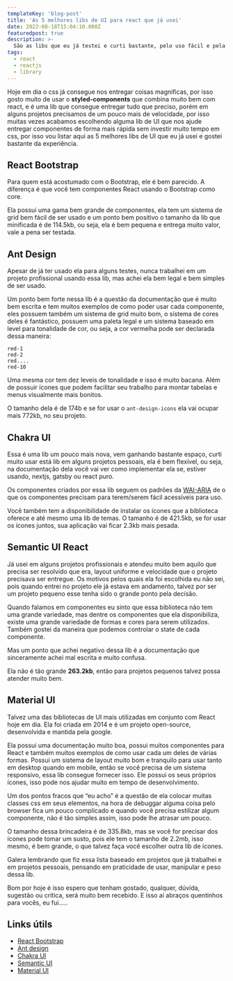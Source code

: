 ```yaml
---
templateKey: 'blog-post'
title: 'As 5 melhores libs de UI para react que já usei'
date: 2022-08-18T15:04:10.000Z
featuredpost: true
description: >-
  São as libs que eu já testei e curti bastante, pelo uso fácil e pela fácil customização que valem muito a pena para você dar um start no seu projeto.
tags:
  - react
  - reactjs
  - library
---
```


Hoje em dia o css já consegue nos entregar coisas magnificas, por isso gosto muito de usar o **styled-components** que combina muito bem com react, e é uma lib que consegue entregar tudo que preciso, porém em alguns projetos precisamos de um pouco mais de velocidade, por isso muitas vezes acabamos escolhendo alguma lib de UI que nos ajude entregar componentes de forma mais rápida sem investir muito tempo em css, por isso vou listar aqui as 5 melhores libs de UI que eu já usei e gostei bastante da experiência.

## React Bootstrap

Para quem está acostumado com o Bootstrap, ele é bem parecido. A diferença é que você tem componentes React usando o Bootstrap como core.

Ela possui uma gama bem grande de componentes, ela tem um sistema de grid bem fácil de ser usado e um ponto bem positivo o tamanho da lib que minificada é de 114.5kb, ou seja, ela é bem pequena e entrega muito valor, vale a pena ser testada.

## Ant Design

Apesar de já ter usado ela para alguns testes, nunca trabalhei em um projeto profissional usando essa lib, mas achei ela bem legal e bem simples de ser usado.

Um ponto bem forte nessa lib é a questão da documentação que é muito bem escrita e tem muitos exemplos de como poder usar cada componente, eles possuem também um sistema de grid muito bom, o sistema de cores deles é fantástico, possuem uma paleta legal e um sistema baseado em level para tonalidade de cor, ou seja, a cor vermelha pode ser declarada dessa maneira:

```
red-1
red-2
red....
red-10
```

Uma mesma cor tem dez leveis de tonalidade e isso é muito bacana. Além de possuir ícones que podem facilitar seu trabalho para montar tabelas e menus visualmente mais bonitos.

O tamanho dela é de 174b e se for usar o `ant-design-icons` ela vai ocupar mais 772kb, no seu projeto.

## Chakra UI

Essa é uma lib um pouco mais nova, vem ganhando bastante espaço, curti muito usar está lib em alguns projetos pessoais, ela é bem flexível, ou seja, na documentação dela você vai ver como implementar ela se, estiver usando, nextjs, gatsby ou react puro.

Os componentes criados por essa lib seguem os padrões da [WAI-ARIA](https://www.w3.org/WAI/standards-guidelines/aria/) de o que os componentes precisam para terem/serem fácil acessíveis para uso.

Você também tem a disponibilidade de instalar os ícones que a biblioteca oferece e até mesmo uma lib de temas. O tamanho é de 421.5kb, se for usar os ícones juntos, sua aplicação vai ficar 2.3kb mais pesada.

## Semantic UI React

Já usei em alguns projetos profissionais e atendeu muito bem aquilo que precisa ser resolvido que era, layout uniforme e velocidade que o projeto precisava ser entregue. Os motivos pelos quais ela foi escolhida eu não sei, pois quando entrei no projeto ele já estava em andamento, talvez por ser um projeto pequeno esse tenha sido o grande ponto pela decisão.

Quando falamos em componentes eu sinto que essa biblioteca não tem uma grande variedade, mas dentre os componentes que ela disponibiliza, existe uma grande variedade de formas e cores para serem utilizados. Também gostei da maneira que podemos controlar o state de cada componente.

Mas um ponto que achei negativo dessa lib é a documentação que sinceramente achei mal escrita e muito confusa.

Ela não é tão grande **263.2kb**, então para projetos pequenos talvez possa atender muito bem.

## Material UI

Talvez uma das bibliotecas de UI mais utilizadas em conjunto com React hoje em dia. Ela foi criada em 2014 e é um projeto open-source, desenvolvida e mantida pela google.

Ela possui uma documentação muito boa, possui muitos componentes para React e também muitos exemplos de como usar cada um deles de várias formas. Possui um sistema de layout muito bom e tranquilo para usar tanto em desktop quando em mobile, então se você precisa de um sistema responsivo, essa lib consegue fornecer isso. Ele possui os seus próprios ícones, isso pode nos ajudar muito em tempo de desenvolvimento.

Um dos pontos fracos que “eu acho” é a questão de ela colocar muitas classes css em seus elementos, na hora de debuggar alguma coisa pelo browser fica um pouco complicado e quando você precisa estilizar algum componente, não é tão simples assim, isso pode lhe atrasar um pouco.

O tamanho dessa brincadeira é de 335.8kb, mas se você for precisar dos ícones pode tomar um susto, pois ele tem o tamanho de 2.2mb, isso mesmo, é bem grande, o que talvez faça você escolher outra lib de ícones.

Galera lembrando que fiz essa lista baseado em projetos que já trabalhei e em projetos pessoais, pensando em praticidade de usar, manipular e peso dessa lib.

Bom por hoje é isso espero que tenham gostado, qualquer, dúvida, sugestão ou crítica, será muito bem recebido. E isso aí abraços quentinhos para vocês, eu fui…..

## Links útils

* [React Bootstrap](https://react-bootstrap.github.io/)
* [Ant design](https://ant.design/)
* [Chakra UI](https://chakra-ui.com/)
* [Semantic UI](https://react.semantic-ui.com/)
* [Material UI](https://mui.com/pt/)







